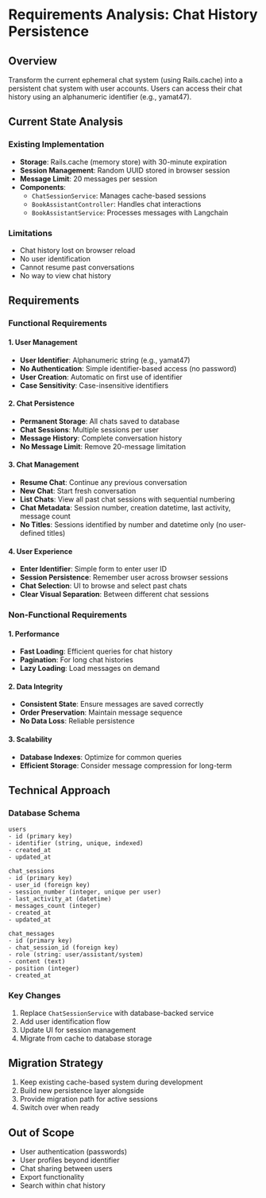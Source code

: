 # Requirements Analysis: Chat History Persistence

## Overview
Transform the current ephemeral chat system (using Rails.cache) into a persistent chat system with user accounts. Users can access their chat history using an alphanumeric identifier (e.g., yamat47).

## Current State Analysis

### Existing Implementation
- **Storage**: Rails.cache (memory store) with 30-minute expiration
- **Session Management**: Random UUID stored in browser session
- **Message Limit**: 20 messages per session
- **Components**:
  - `ChatSessionService`: Manages cache-based sessions
  - `BookAssistantController`: Handles chat interactions
  - `BookAssistantService`: Processes messages with Langchain

### Limitations
- Chat history lost on browser reload
- No user identification
- Cannot resume past conversations
- No way to view chat history

## Requirements

### Functional Requirements

#### 1. User Management
- **User Identifier**: Alphanumeric string (e.g., yamat47)
- **No Authentication**: Simple identifier-based access (no password)
- **User Creation**: Automatic on first use of identifier
- **Case Sensitivity**: Case-insensitive identifiers

#### 2. Chat Persistence
- **Permanent Storage**: All chats saved to database
- **Chat Sessions**: Multiple sessions per user
- **Message History**: Complete conversation history
- **No Message Limit**: Remove 20-message limitation

#### 3. Chat Management
- **Resume Chat**: Continue any previous conversation
- **New Chat**: Start fresh conversation
- **List Chats**: View all past chat sessions with sequential numbering
- **Chat Metadata**: Session number, creation datetime, last activity, message count
- **No Titles**: Sessions identified by number and datetime only (no user-defined titles)

#### 4. User Experience
- **Enter Identifier**: Simple form to enter user ID
- **Session Persistence**: Remember user across browser sessions
- **Chat Selection**: UI to browse and select past chats
- **Clear Visual Separation**: Between different chat sessions

### Non-Functional Requirements

#### 1. Performance
- **Fast Loading**: Efficient queries for chat history
- **Pagination**: For long chat histories
- **Lazy Loading**: Load messages on demand

#### 2. Data Integrity
- **Consistent State**: Ensure messages are saved correctly
- **Order Preservation**: Maintain message sequence
- **No Data Loss**: Reliable persistence

#### 3. Scalability
- **Database Indexes**: Optimize for common queries
- **Efficient Storage**: Consider message compression for long-term

## Technical Approach

### Database Schema
```
users
- id (primary key)
- identifier (string, unique, indexed)
- created_at
- updated_at

chat_sessions
- id (primary key)
- user_id (foreign key)
- session_number (integer, unique per user)
- last_activity_at (datetime)
- messages_count (integer)
- created_at
- updated_at

chat_messages
- id (primary key)
- chat_session_id (foreign key)
- role (string: user/assistant/system)
- content (text)
- position (integer)
- created_at
```

### Key Changes
1. Replace `ChatSessionService` with database-backed service
2. Add user identification flow
3. Update UI for session management
4. Migrate from cache to database storage

## Migration Strategy
1. Keep existing cache-based system during development
2. Build new persistence layer alongside
3. Provide migration path for active sessions
4. Switch over when ready

## Out of Scope
- User authentication (passwords)
- User profiles beyond identifier
- Chat sharing between users
- Export functionality
- Search within chat history